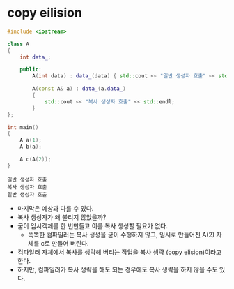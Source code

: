 # copy eilision
```cpp
#include <iostream>

class A
{
    int data_;

    public:
        A(int data) : data_(data) { std::cout << "일반 생성자 호출" << std::endl; }

        A(const A& a) : data_(a.data_)
        {
            std::cout << "복사 생성자 호출" << std::endl;
        }
};

int main()
{
    A a(1);
    A b(a);

    A c(A(2));
}
```

```
일반 생성자 호출
복사 생성자 호출
일반 생성자 호출
```
- 마지막은 예상과 다를 수 있다.
- 복사 생성자가 왜 불리지 않았을까?
- 굳이 임시객체를 한 번만들고 이를 복사 생성할 필요가 없다.
  - 똑똑한 컴파일러는 복사 생성을 굳이 수행하지 않고, 임시로 만들어진 A(2) 자체를 c로 만들어 버린다.
- 컴파일러 자체에서 복사를 생략해 버리는 작업을 복사 생략 (copy elision)이라고 한다.
- 하지만, 컴파일러가 복사 생략을 해도 되는 경우에도 복사 생략을 하지 않을 수도 있다.
